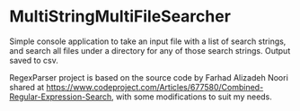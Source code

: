 # MultiStringMultiFileSearcher
Simple console application to take an input file with a list of search strings, and search all files under a directory for any of those search strings.  Output saved to csv.

RegexParser project is based on the source code by Farhad Alizadeh Noori shared at https://www.codeproject.com/Articles/677580/Combined-Regular-Expression-Search, with some modifications to suit my needs.